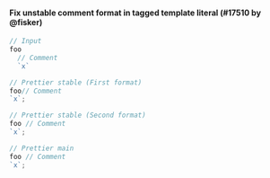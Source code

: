 #### Fix unstable comment format in tagged template literal (#17510 by @fisker)

<!-- prettier-ignore -->
```js
// Input
foo
  // Comment
  `x`

// Prettier stable (First format)
foo// Comment
`x`;

// Prettier stable (Second format)
foo // Comment
`x`;

// Prettier main
foo // Comment
`x`;
```

